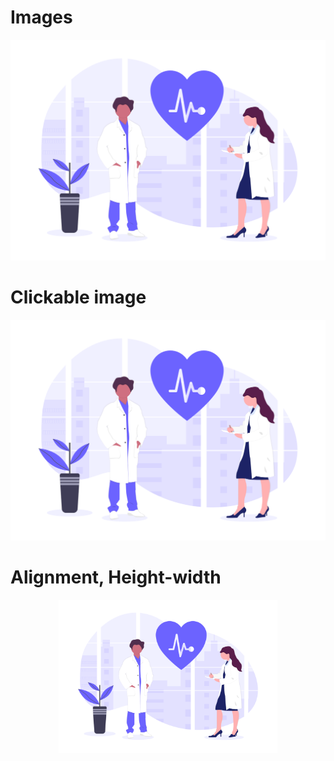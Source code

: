 # Images 

![medicine](medicine.png "Medicine")

# Clickable image
[![medicine](medicine.png "Medicine")](www.facebook.com "medicine")

# Alignment, Height-width
<p align=center>
    <img src=medicine.png alt=medicine width=350px>
</p>